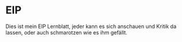EIP
===

Dies ist mein EIP Lernblatt, jeder kann es sich anschauen und Kritik da lassen, oder auch schmarotzen wie es ihm gefällt. 
